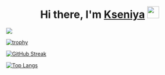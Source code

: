 <h1 align="center">Hi there, I'm <a href="[https://prischepova.ru/](https://github.com/Prischepova)" target="_blank">Kseniya</a> 
<img src="https://github.com/blackcater/blackcater/raw/main/images/Hi.gif" height="32"/></h1>

![](https://komarev.com/ghpvc/?username=Prischepova)

[![trophy](https://github-profile-trophy.vercel.app/?username=Prischepova&theme=gruvbox&row=1&column=8&no-frame=true)](https://github.com/Prischepova/Prischepova)

[![GitHub Streak](https://streak-stats.demolab.com/?user=Prischepova&theme=sunset-gradient)](https://git.io/streak-stats)



[![Top Langs](https://github-readme-stats.vercel.app/api/top-langs/?username=Prischepova)](https://github.com/Prischepova/Prischepova)

